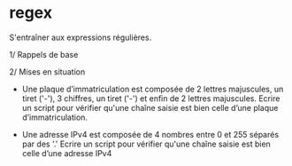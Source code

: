 # regex
S'entraîner aux expressions régulières.

1/ Rappels  de base 

2/ Mises en situation 
  - Une plaque d’immatriculation est composée de 2 lettres majuscules, un tiret ('-'), 3 chiffres, un tiret ('-') et enfin de     2 lettres majuscules. 
    Ecrire un script pour vérifier qu'une chaîne saisie est bien celle d’une plaque d’immatriculation.

  - Une adresse IPv4 est composée de 4 nombres entre 0 et 255 séparés par des '.'
    Ecrire un script pour vérifier qu'une chaîne saisie est bien celle d’une adresse IPv4 
